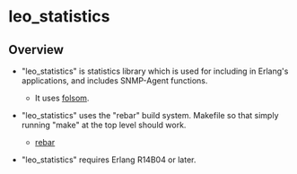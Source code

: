 leo_statistics
==============

Overview
--------

* "leo_statistics" is statistics library which is used for including in Erlang's applications, and includes SNMP-Agent functions.
  * It uses [folsom](https://github.com/boundary/folsom).

* "leo_statistics" uses the "rebar" build system. Makefile so that simply running "make" at the top level should work.
  * [rebar](https://github.com/basho/rebar)
* "leo_statistics" requires Erlang R14B04 or later.
